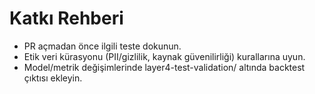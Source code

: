 # Katkı Rehberi

- PR açmadan önce ilgili teste dokunun.
- Etik veri kürasyonu (PII/gizlilik, kaynak güvenilirliği) kurallarına uyun.
- Model/metrik değişimlerinde layer4-test-validation/ altında backtest çıktısı ekleyin.
